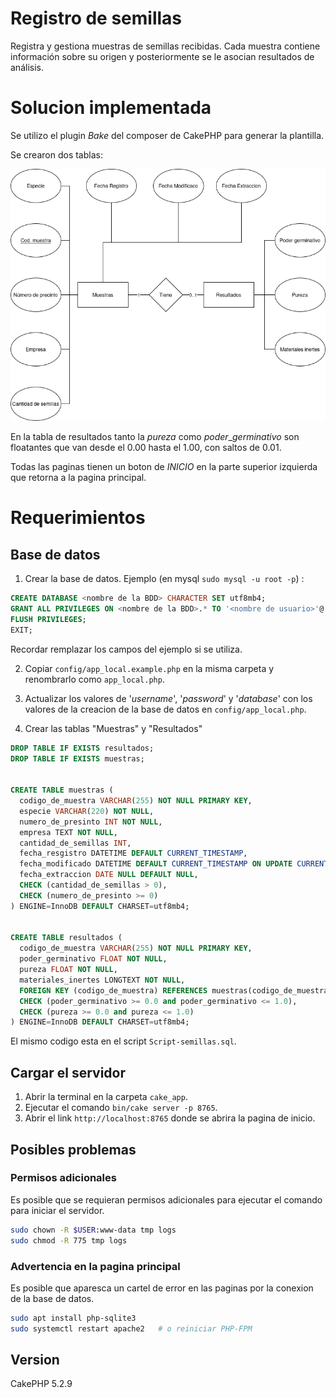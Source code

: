 # Registro de semillas
Registra y gestiona muestras de semillas recibidas. Cada muestra contiene información sobre su origen y posteriormente se le asocian resultados de análisis.


# Solucion implementada

Se utilizo el plugin $Bake$ del composer de CakePHP para generar la plantilla.

Se crearon dos tablas:

<div align="center">
<img src="DiagramaSemillasSQL.png" alt="Texto alternativo">
</div>

En la tabla de resultados tanto la $pureza$ como $poder\_germinativo$ son floatantes que van desde el 0.00 hasta el 1.00, con saltos de 0.01.

Todas las paginas tienen un boton de $INICIO$ en la parte superior izquierda que retorna a la pagina principal.

# Requerimientos

## Base de datos

1. Crear la base de datos.
Ejemplo (en mysql ```sudo mysql -u root -p```) :
```sql
CREATE DATABASE <nombre de la BDD> CHARACTER SET utf8mb4;
GRANT ALL PRIVILEGES ON <nombre de la BDD>.* TO '<nombre de usuario>'@'localhost';
FLUSH PRIVILEGES;
EXIT;
```
Recordar remplazar los campos del ejemplo si se utiliza.

2. Copiar ```config/app_local.example.php``` en la misma carpeta y renombrarlo como ```app_local.php```.

3. Actualizar los valores de '$username$', '$password$' y '$database$' con los valores de la creacion de la base de datos
en ```config/app_local.php```.

4. Crear las tablas "Muestras" y "Resultados"

```sql
DROP TABLE IF EXISTS resultados;
DROP TABLE IF EXISTS muestras;


CREATE TABLE muestras (
  codigo_de_muestra VARCHAR(255) NOT NULL PRIMARY KEY,
  especie VARCHAR(220) NOT NULL,
  numero_de_presinto INT NOT NULL,
  empresa TEXT NOT NULL,
  cantidad_de_semillas INT,
  fecha_resgistro DATETIME DEFAULT CURRENT_TIMESTAMP,
  fecha_modificado DATETIME DEFAULT CURRENT_TIMESTAMP ON UPDATE CURRENT_TIMESTAMP,
  fecha_extraccion DATE NULL DEFAULT NULL,
  CHECK (cantidad_de_semillas > 0),
  CHECK (numero_de_presinto >= 0)
) ENGINE=InnoDB DEFAULT CHARSET=utf8mb4;


CREATE TABLE resultados (
  codigo_de_muestra VARCHAR(255) NOT NULL PRIMARY KEY,
  poder_germinativo FLOAT NOT NULL,
  pureza FLOAT NOT NULL,
  materiales_inertes LONGTEXT NOT NULL,
  FOREIGN KEY (codigo_de_muestra) REFERENCES muestras(codigo_de_muestra) ON DELETE CASCADE,
  CHECK (poder_germinativo >= 0.0 and poder_germinativo <= 1.0),
  CHECK (pureza >= 0.0 and pureza <= 1.0)
) ENGINE=InnoDB DEFAULT CHARSET=utf8mb4;
```

El mismo codigo esta en el script ```Script-semillas.sql```.


## Cargar el servidor

1. Abrir la terminal en la carpeta ```cake_app```.
2. Ejecutar el comando ```bin/cake server -p 8765```.
3. Abrir el link ```http://localhost:8765``` donde se abrira la pagina de inicio.

## Posibles problemas

### Permisos adicionales

Es posible que se requieran permisos adicionales para ejecutar el comando para iniciar el servidor.

```bash
sudo chown -R $USER:www-data tmp logs
sudo chmod -R 775 tmp logs
```

### Advertencia en la pagina principal

Es posible que aparesca un cartel de error en las paginas por la conexion de la base de datos.

```bash
sudo apt install php-sqlite3
sudo systemctl restart apache2   # o reiniciar PHP-FPM
```

## Version

CakePHP 5.2.9